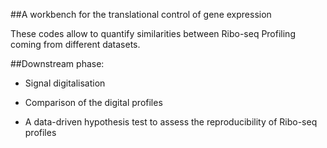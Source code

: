 

##A workbench for the translational control of gene expression

These codes allow to quantify similarities between Ribo-seq Profiling coming from different datasets.

##Downstream phase:

- Signal digitalisation

- Comparison of the digital profiles

- A data-driven hypothesis test to assess the reproducibility of Ribo-seq profiles
